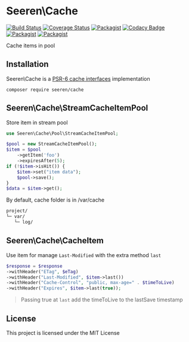 # Seeren\Cache

[![Build Status](https://travis-ci.org/seeren/cache.svg?branch=master)](https://travis-ci.org/seeren/cache) [![Coverage Status](https://coveralls.io/repos/github/seeren/cache/badge.svg?branch=master)](https://coveralls.io/github/seeren/cache?branch=master) [![Packagist](https://img.shields.io/packagist/dt/seeren/cache.svg)](https://packagist.org/packages/seeren/cache/stats) [![Codacy Badge](https://api.codacy.com/project/badge/Grade/4a0463fb5a084be5bda68e4e36d7c7ac)](https://www.codacy.com/app/seeren/cache?utm_source=github.com&amp;utm_medium=referral&amp;utm_content=seeren/cache&amp;utm_campaign=Badge_Grade) [![Packagist](https://img.shields.io/packagist/v/seeren/cache.svg)](https://packagist.org/packages/seeren/cache#) [![Packagist](https://img.shields.io/packagist/l/seeren/log.svg)](LICENSE)

Cache items in pool

## Installation

Seeren\Cache is a [PSR-6 cache interfaces](https://github.com/php-fig/fig-standards/blob/master/accepted/PSR-6-cache.md) implementation

```
composer require seeren/cache
```

## Seeren\Cache\StreamCacheItemPool

Store item in stream pool

```php
use Seeren\Cache\Pool\StreamCacheItemPool;

$pool = new StreamCacheItemPool();
$item = $pool
    ->getItem('foo')
    ->expiresAfter(5);
if (!$item->isHit()) {
    $item->set("item data");
    $pool->save();
}
$data = $item->get();
```

By default, cache folder is in /var/cache

```bash
project/
└─ var/
   └─ log/
```

## Seeren\Cache\CacheItem

Use item for manage `Last-Modified` with the extra method `last`

```php
$response = $response
->withHeader("ETag", $eTag)
->withHeader("Last-Modified", $item->last())
->withHeader("Cache-Control", "public, max-age=" . $timeToLive)
->withHeader("Expires", $item->last(true));
```

> Passing true at `last` add the timeToLive to the lastSave timestamp

## License

This project is licensed under the MIT License